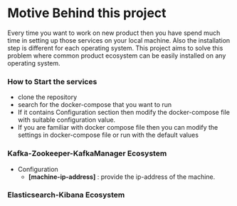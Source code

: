 # Motive Behind this project

Every time you want to work on new product then you have spend much time in setting up those services on your local machine.
Also the installation step is different for each operating system. 
This project aims to solve this problem where common product ecosystem can be easily installed on any operating system.

### How to Start the services

- clone the repository
- search for the docker-compose that you want to run
- If it contains Configuration section then modify the docker-compose file with suitable configuration value.
- If you are familiar with docker compose file then you can modify the settings in docker-compose file or run with the default values

### Kafka-Zookeeper-KafkaManager Ecosystem
- Configuration
  - **[machine-ip-address]** : provide the ip-address of the machine.


### Elasticsearch-Kibana Ecosystem

